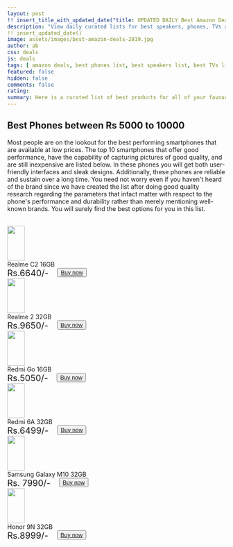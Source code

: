 ```yaml
---
layout: post
!! insert_title_with_updated_date("title: UPDATED DAILY Best Amazon Deals") !!
description: "View daily curated lists for best speakers, phones, TVs and many more categories offering the best deals on Amazon "
!! insert_updated_date()
image: assets/images/best-amazon-deals-2019.jpg
author: ab 
css: deals
js: deals
tags: [ amazon deals, best phones list, best speakers list, best TVs list ]
featured: false 
hidden: false
comments: false 
rating: 
summary: Here is a curated list of best products for all of your favourite categories on Amazon. Browse through the lists of your choice and select those products which you find suitable based on your preference parameters. We monitor the latest products and update this list daily so that you can make informed decisions. In each of the lists, you will find sufficient detail about the product's performance across different parameters. You can check this information and then proceed to buy the product of your choice. So let's go ahead and start exploring.
---
```


## Best Phones between Rs 5000 to 10000
Most people are on the lookout for the best performing smartphones that are available at low prices. The top 10 smartphones that offer good performance, have the capability of capturing pictures of good quality, and are still inexpensive are listed below. In these phones you will get both user-friendly interfaces and sleak designs. Additionally, these phones are reliable and sustain over a long time. You need not worry even if you haven't heard of the brand since we have created the list after doing good quality research regarding the parameters that infact matter with respect to the phone's performance and durability rather than merely mentioning well-known brands. You will surely find the best options for you in this list.

<br/>
<body class = "deals-body">
<div class="deals-row">
  <div class="deals-column">
    <div class="deals-card">
      <img src="http://rukmini1.flixcart.com/image/1024/720/jmi22kw0/mobile/x/e/9/realme-c1-rmx1811-original-imaf9e7c6pw23b6h.jpeg" style="width:40px; height:80px; align:middle;"/>
      <div> Realme C2 16GB</div>
      <div style="display:flex; flex-direction:row">
     	 <div style="font-size: 20px"> Rs.6640/- </div>
	 <div style="padding-left: 20px"><button type="button"><a href="https://www.amazon.in/Realme-Diamond-Black-16GB-Storage/dp/B07RKWDL8B/ref=sr_1_3?crid=3E2V13AEXRMOQ"> Buy now </a> </button></div>
      </div>
    </div>
  </div>
  <div class="deals-column"> 
    <div class="deals-card">
      <img src="https://rukminim1.flixcart.com/image/128/128/jlcmavk0/mobile/y/f/8/realme-2-rmx805-original-imaf8hxyjcncbxpw.jpeg" style="width:40px; height:80px; align:middle"/>
      <div> Realme 2 32GB</div>	
      <div style="display:flex; flex-direction:row">
     	 <div style="font-size: 20px"> Rs.9650/- </div>
	 <div style="padding-left: 20px"><button type="button"><a href="https://www.amazon.in/REALME-Smartphone-Internal-storage-Black/dp/B07HQGTYVB/ref=sr_1_4?"> Buy now </a></button></div>
      </div>
    </div>
  </div>	
  <div class="deals-column">
    <div class="deals-card">
       <img src="https://rukminim1.flixcart.com/image/352/352/j16qm4w0/mobile/f/z/y/mi-redmi-1s-mzb4123in-original-imaestgf6zh7h7jq.jpeg" style="width:40px; height:80px; align:middle"/>
      <div> Redmi Go 16GB</div>
      <div style="display:flex; flex-direction:row">
     	 <div style="font-size: 20px"> Rs.5050/- </div>
	 <div style="padding-left: 20px"><button type="button"><a href="https://www.amazon.in/Redmi-Go-Black-16-RAM/dp/B07SRZSQYV/ref=sr_1_2?"> Buy now </a> </button></div>
      </div>
    </div>
  </div>
  <div class="deals-column"> 
     <div class="deals-card">
      <img src="https://rukminim1.flixcart.com/image/352/352/jefzonk0/mobile/k/w/g/mi-redmi-5a-mci3b-original-imaf34ccfrfsrhrr.jpeg" style="width:40px; height:80px; align:middle"/>
      <div> Redmi 6A 32GB</div>	
      <div style="display:flex; flex-direction:row">
     	 <div style="font-size: 20px"> Rs.6499/- </div>
	 <div style="padding-left: 20px"><button type="button"><a href="https://www.amazon.in/Redmi-6A-Black-32GB-Storage/dp/B07DJHR5C7/ref=sr_1_2?"> Buy now </a> </button></div>
      </div>
     </div>
  </div>
  <div class="deals-column"> 
     <div class="deals-card">
      <img src="https://m.media-amazon.com/images/I/613Os2k0a2L._AC_UY327_FMwebp_QL65_.jpg" style="width:40px; height:80px; align: middle"/>
      <div> Samsung Galaxy M10 32GB</div>
      <div style="display:flex; flex-direction:row">
     	 <div style="font-size: 20px"> Rs. 7990/- </div>
	 <div style="padding-left: 20px"><button type="button"><a href="https://www.amazon.in/Samsung-Galaxy-Ocean-Blue-32GB/dp/B07HGH8JWQ/ref=sr_1_8?"> Buy now  </a></button></div>
      </div>
     </div>
  </div>
  <div class="deals-column"> 
     <div class="deals-card">
      <img src="https://rukminim1.flixcart.com/image/352/352/jpvihzk0/mobile/x/b/g/honor-9n-lld-al20-original-imafcysuxztcr4gz.jpeg" style="width:40px; height:80px; align: middle"/>
      <div> Honor 9N 32GB</div>
      <div style="display:flex; flex-direction:row">
     	 <div style="font-size: 20px"> Rs.8999/- </div>
	 <div style="padding-left: 20px"><button type="button"><a href="https://www.amazon.in/Honor-9N-Sapphire-Blue-RAM/dp/B07JH1WZL5/ref=sr_1_7?"> Buy now </a> </button></div>
      </div>
     </div>
  </div>

</div>
</body>

<br/><br/>

<!--
## Best phones between Rs.10000 to 25000

## Best Speakers under Rs.5000

## Best Speakers in moderate price range

## Best TVs
-->

